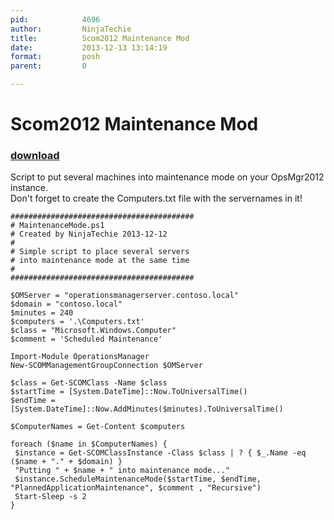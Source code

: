 ```yaml
---
pid:            4696
author:         NinjaTechie
title:          Scom2012 Maintenance Mod
date:           2013-12-13 13:14:19
format:         posh
parent:         0

---
```


# Scom2012 Maintenance Mod

### [download](//scripts/4696.ps1)

Script to put several machines into maintenance mode on your OpsMgr2012 instance.	
Don't forget to create the Computers.txt file with the servernames in it!

```posh
#########################################
# MaintenanceMode.ps1
# Created by NinjaTechie 2013-12-12
#
# Simple script to place several servers
# into maintenance mode at the same time
#
#########################################
 
$OMServer = "operationsmanagerserver.contoso.local"
$domain = "contoso.local"
$minutes = 240
$computers = '.\Computers.txt'
$class = "Microsoft.Windows.Computer"
$comment = 'Scheduled Maintenance'
 
Import-Module OperationsManager
New-SCOMManagementGroupConnection $OMServer
 
$class = Get-SCOMClass -Name $class
$startTime = [System.DateTime]::Now.ToUniversalTime()
$endTime = [System.DateTime]::Now.AddMinutes($minutes).ToUniversalTime()
 
$ComputerNames = Get-Content $computers
 
foreach ($name in $ComputerNames) {
 $instance = Get-SCOMClassInstance -Class $class | ? { $_.Name -eq ($name + "." + $domain) }
 "Putting " + $name + " into maintenance mode..."
 $instance.ScheduleMaintenanceMode($startTime, $endTime, "PlannedApplicationMaintenance", $comment , "Recursive")
 Start-Sleep -s 2
}
```
